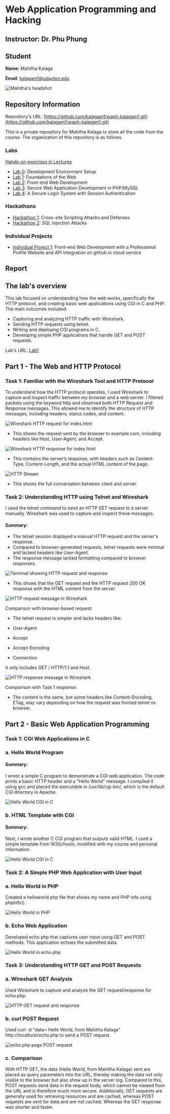 # Web Application Programming and Hacking

## Instructor: Dr. Phu Phung

## Student

**Name**: Mahitha Kalaga

**Email**: [kalagam1@udayton.edu](kalagam1@udayton.edu)

![Mahitha's headshot](../../images/mahi.jpeg)

## Repository Information

Repository's URL: [https://github.com/kalagam1/waph-kalagam1.git](https://github.com/kalagam1/waph-kalagam1.git)

This is a private repository for Mahitha Kalaga to store all the code from the course. The organization of this repository is as follows.

### Labs

[Hands-on exercises in Lectures](labs)

- [Lab 0](labs/lab0): Development Environment Setup
- [Lab 1](labs/lab1): Foundations of the Web
- [Lab 2](labs/lab2): Front-end Web Development
- [Lab 3](labs/lab3): Secure Web Application Development in PHP/MySQL
- [Lab 4](labs/lab4): A Secure Login System with Session Authentication

### Hackathons

- [Hackathon 1](hackathon1): Cross-site Scripting Attacks and Defenses
- [Hackathon 2](hackathon2): SQL Injection Attacks

### Individual Projects

- [Individual Project 1](https://github.com/kalagam1/kalagam1.github.io): Front-end Web Development with a Professional Profile Website and API Integration on github.io cloud service

## Report

## The lab's overview

This lab focused on understanding how the web works, specifically the HTTP protocol, and creating basic web applications using CGI in C and PHP. The main outcomes included:

 - Capturing and analyzing HTTP traffic with Wireshark.
 - Sending HTTP requests using telnet.
 - Writing and deploying CGI programs in C.
 - Developing simple PHP applications that handle GET and POST requests.

Lab's URL: [Lab1](https://github.com/kalagam1/waph-kalagam1/tree/main/labs/lab1)

## Part 1 - The Web and HTTP Protocol

### Task 1: Familiar with the Wireshark Tool and HTTP Protocol

To understand how the HTTP protocol operates, I used Wireshark to capture and inspect traffic between my browser and a web server. I filtered packets using the keyword http and observed both HTTP Request and Response messages. This allowed me to identify the structure of HTTP messages, including headers, status codes, and content.

![Wireshark HTTP request for index.html](../../images/1.1.1.jpeg) 

 - This shows the request sent by the browser to example.com, including headers like Host, User-Agent, and Accept.

![Wireshark HTTP response for index.html](../../images/1.1.2.jpeg)

 - This contains the server’s response, with headers such as Content-Type, Content-Length, and the actual HTML content of the page.

![HTTP Stream](../../images/1.1.3.jpeg)

 - This shows the full conversation between client and server.

### Task 2: Understanding HTTP using Telnet and Wireshark

I used the telnet command to send an HTTP GET request to a server manually. Wireshark was used to capture and inspect these messages.

#### Summary:

 - The telnet session displayed a manual HTTP request and the server's response.
 - Compared to browser-generated requests, telnet requests were minimal and lacked headers like User-Agent.
 - The response message lacked formatting compared to browser responses.

![Terminal showing HTTP request and response](../../images/1.2.1.jpeg)

 - This shows that the GET request and the HTTP request 200 OK response with the HTML content from the server.  

![HTTP request message in Wireshark](../../images/1.2.2.jpeg)

Comparison with browser-based request:

 - The telnet request is simpler and lacks headers like:

  - User-Agent
  - Accept
  - Accept-Encoding
  - Connection

It only includes GET / HTTP/1.1 and Host. 

![HTTP response message in Wireshark](../../images/1.2.3.jpeg)

Comparison with Task 1 response:

 - The content is the same, but some headers like Content-Encoding, ETag,  may vary depending on how the request was formed telnet vs browser.

## Part 2 - Basic Web Application Programming

### Task 1: CGI Web Applications in C

### a. Hello World Program

#### Summary:

I wrote a simple C program to demonstrate a CGI web application. The code prints a basic HTTP header and a "Hello World" message. I compiled it using gcc and placed the executable in /usr/lib/cgi-bin/, which is the default CGI directory in Apache.

![Hello World CGI in C](../../images/2.1.1.jpeg)

### b. HTML Template with CGI

#### Summary:

Next, I wrote another C CGI program that outputs valid HTML. I used a simple template from W3Schools, modified with my course and personal information. 

![Hello World CGI in C](../../images/2.1.2.jpeg)

### Task 2: A Simple PHP Web Application with User Input

### a. Hello World in PHP

Created a helloworld.php file that shows my name and PHP info using phpinfo().

![Hello World in PHP](../../images/2.2.1.jpeg)

### b. Echo Web Application

Developed echo.php that captures user input using GET and POST methods. This application echoes the submitted data. 

![Hello World in echo.php](../../images/2.2.2.jpeg)

### Task 3: Understanding HTTP GET and POST Requests

### a. Wireshark GET Analysis

Used Wireshark to capture and analyze the GET request/response for echo.php.

![HTTP GET request and response](../../images/2.3.1.jpeg)

### b. curl POST Request

Used curl -d "data= Hello World, from Mahitha Kalaga" http://localhost/echo.php to send a POST request. 

![echo.php page POST request](../../images/2.3.2.jpeg)

### c. Comparison

With HTTP GET, the data (Hello World, from Mahitha Kalaga) sent are placed as query parameters into the URL, thereby making the data not only visible to the browser but also show up in the server log. Compared to this, POST requests send data in the request body, which cannot be viewed from the URL and is therefore much more secure. Additionally, GET requests are generally used for retrieving resources and are cached, whereas POST requests are sent for data and are not cached. Whereas the GET response was shorter and faster.
